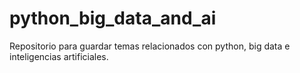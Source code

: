 # python_big_data_and_ai

Repositorio para guardar temas relacionados con python, big data e inteligencias artificiales.